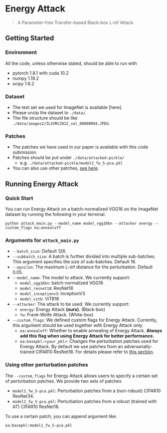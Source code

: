 # Energy Attack

> A Parameter-free Transfer-based Black-box L-inf Attack.

## Getting Started

### Environment

All the code, unless otherwise stated, should be able to run with

- pytorch 1.8.1 with cuda 10.2
- numpy 1.19.2
- scipy 1.6.2

### Dataset

- The test set we used for ImageNet is available [here].
- Please unzip the dataset to `./data/`.
- The file structure should be like `./data/images2/ILSVRC2012_val_00000094.JPEG`.

### Patches

- The patches we have used in our paper is available with this code submission.
- Patches should be put under `./data/attacked-pickle/`
  - e.g. `./data/attacked-pickle/model2_fw_5-pca.pkl`
- You can also use other patches, [see here](#using-other-perturbation-patches).

## Running Energy Attack

### Quick Start

You can run Energy Attack on a batch-normalized VGG16 on the ImageNet dataset by running the following in your terminal.

```shell
python attack_main.py --model_name model_vgg16bn --attacker energy --custom_flags ea:annealoff
```

### Arguments for `attack_main.py`

- `--batch_size`: Default 128.
- `--subbatch_size`: A batch is further divided into multiple sub-batches. This argument specifies the size of sub-batches. Default 16.
- `--epsilon`: The maximum L-inf distance for the perturbation. Default 0.05.
- `--model_name`: The model to attack. We currently support:
  - `model_vgg16bn`: batch-normalized VGG16
  - `model_resnet18`: ResNet18
  - `model_inceptionv3`: InceptionV3
  - `model_vitb`: ViTB16
- `--attacker`: The attack to be used. We currently support:
  - `energy`: Energy Attack **(ours)**. (Black-box)
  - `fw`: Frank-Wolfe Attack. (White-box)
- `--custom_flags`: We defined custom flags for Energy Attack. Currently, this argument should be used together with Energy Attack only.
  - `ea:annealoff`: Whether to enable annealing of Energy Attack. **Always add this flag when using Energy Attack for better performance.**
  - `ea:basepkl:<your_pkl>`: Changes the perturbation patches used for Energy Attack. By default we use patches from an adversarially-trained CIFAR10 ResNet18. For details please refer to [this section](#using-other-perturbation-patches).

### Using other perturbation patches

The `--custom_flags` for Energy Attack allows users to specify a certain set of perturbation patches. We provide two sets of patches

- `model1_fw_5-pca.pkl`: Perturbation patches from a (non-robust) CIFAR10 ResNet34.
- `model2_fw_5-pca.pkl`: Perturbation patches from a robust (trained with AT) CIFAR10 ResNet18.

To use a certain patch, you can append argument like:

```shell
ea:basepkl:model1_fw_5-pca.pkl
```
